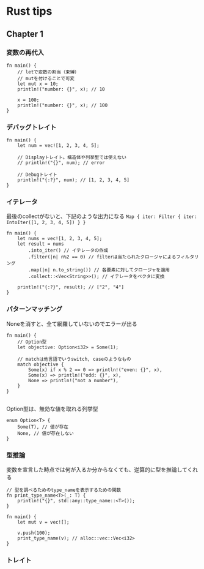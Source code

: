 # Rust tips

## Chapter 1
### 変数の再代入
```
fn main() {
    // letで変数の割当（束縛）
    // mutを付けることで可変
    let mut x = 10;
    println!("number: {}", x); // 10

    x = 100;
    println!("number: {}", x); // 100
}
```

### デバッグトレイト
```
fn main() {
    let num = vec![1, 2, 3, 4, 5];

    // Displayトレイト。構造体や列挙型では使えない
    // println!("{}", num); // error

    // Debugトレイト
    println!("{:?}", num); // [1, 2, 3, 4, 5]
}
```

### イテレータ
最後のcollectがないと、下記のような出力になる
`Map { iter: Filter { iter: IntoIter([1, 2, 3, 4, 5]) } }`
```
fn main() {
    let nums = vec![1, 2, 3, 4, 5];
    let result = nums
        .into_iter() // イテレータの作成
        .filter(|n| n%2 == 0) // filterは当たられたクロージャによるフィルタリング
        .map(|n| n.to_string()) // 各要素に対してクロージャを適用
        .collect::<Vec<String>>(); // イテレータをベクタに変換

    println!("{:?}", result); // ["2", "4"]
}

```

### パターンマッチング
Noneを消すと、全て網羅していないのでエラーが出る
```
fn main() {
    // Option型
    let objective: Option<i32> = Some(1);

    // matchは他言語でいうswitch, caseのようなもの
    match objective {
        Some(x) if x % 2 == 0 => println!("even: {}", x),
        Some(x) => println!("odd: {}", x),
        None => println!("not a number"),
    }
}


```
Option型は、無効な値を取れる列挙型
```
enum Option<T> {
    Some(T), // 値が存在
    None, // 値が存在しない
}
```

### 型推論
変数を宣言した時点では何が入るか分からなくても、逆算的に型を推論してくれる
```
// 型を調べるためのtype_nameを表示するための関数
fn print_type_name<T>(_: T) {
    println!("{}", std::any::type_name::<T>());
}

fn main() {
    let mut v = vec![];

    v.push(100);
    print_type_name(v); // alloc::vec::Vec<i32>
}

```

### トレイト